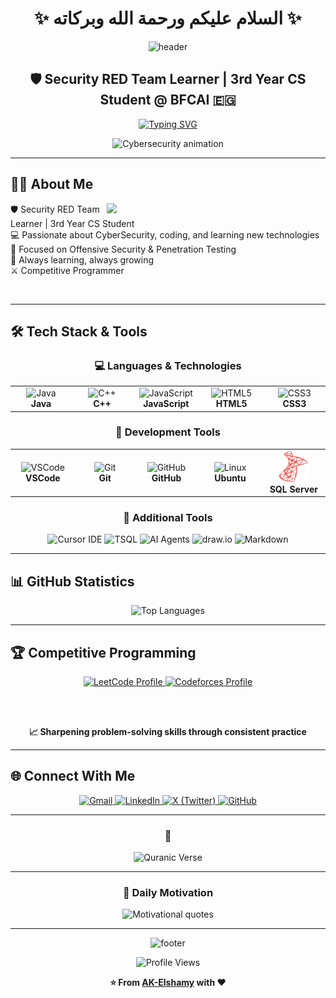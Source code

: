 <div align="center">

# ✨ السلام عليكم ورحمة الله وبركاته ✨

<img src="https://capsule-render.vercel.app/api?type=waving&color=gradient&height=200&section=header&text=Ahmed%20Elshamy&fontSize=70&fontAlignY=35&animation=twinkling&fontColor=white" alt="header"/>

</div>

<h2 align="center">🛡️ Security RED Team Learner | 3rd Year CS Student @ BFCAI 🇪🇬</h2>

<div align="center">
  
[![Typing SVG](https://readme-typing-svg.herokuapp.com?font=Fira+Code&size=20&duration=3000&pause=1000&color=FF0000&center=true&vCenter=true&width=800&lines=🛡️+CyberSecurity+%26+Penetration+Testing+Enthusiast;💻+Full-Stack+%26+Backend+Development;🔐+Offensive+Security+%26+Ethical+Hacking;🚀+Always+Learning%2C+Always+Growing;⚔️+Competitive+Programmer)](https://git.io/typing-svg)

<img src="https://media.giphy.com/media/077i6AULCXc0FKTj9s/giphy.gif" width="400" alt="Cybersecurity animation"/>

</div>

---

## 👨‍💻 About Me

<img align="right" src="https://media.giphy.com/media/LmNwrBhejkK9EFP504/giphy.gif" width="350"/>

🛡️ Security RED Team Learner | 3rd Year CS Student  
💻 Passionate about CyberSecurity, coding, and learning new technologies  
🔐 Focused on Offensive Security & Penetration Testing  
🚀 Always learning, always growing  
⚔️ Competitive Programmer

<br clear="right"/>

---

## 🛠️ Tech Stack & Tools

<div align="center">

### 💻 Languages & Technologies

<table>
<tr>
<td align="center" width="100">
<img src="https://skillicons.dev/icons?i=java" width="50" height="50" alt="Java"/>
<br/><strong>Java</strong>
</td>
<td align="center" width="100">
<img src="https://skillicons.dev/icons?i=cpp" width="50" height="50" alt="C++"/>
<br/><strong>C++</strong>
</td>
<td align="center" width="100">
<img src="https://skillicons.dev/icons?i=js" width="50" height="50" alt="JavaScript"/>
<br/><strong>JavaScript</strong>
</td>
<td align="center" width="100">
<img src="https://skillicons.dev/icons?i=html" width="50" height="50" alt="HTML5"/>
<br/><strong>HTML5</strong>
</td>
<td align="center" width="100">
<img src="https://skillicons.dev/icons?i=css" width="50" height="50" alt="CSS3"/>
<br/><strong>CSS3</strong>
</td>
</tr>
</table>

### 🔧 Development Tools

<table>
<tr>
<td align="center" width="100">
<img src="https://skillicons.dev/icons?i=vscode" width="50" height="50" alt="VSCode"/>
<br/><strong>VSCode</strong>
</td>
<td align="center" width="100">
<img src="https://skillicons.dev/icons?i=git" width="50" height="50" alt="Git"/>
<br/><strong>Git</strong>
</td>
<td align="center" width="100">
<img src="https://skillicons.dev/icons?i=github" width="50" height="50" alt="GitHub"/>
<br/><strong>GitHub</strong>
</td>
<td align="center" width="100">
<img src="https://skillicons.dev/icons?i=linux" width="50" height="50" alt="Linux"/>
<br/><strong>Ubuntu</strong>
</td>
<td align="center" width="100">
<img src="https://raw.githubusercontent.com/devicons/devicon/master/icons/microsoftsqlserver/microsoftsqlserver-plain.svg" width="50" height="50" alt="SQL Server"/>
<br/><strong>SQL Server</strong>
</td>
</tr>
</table>

### 🤖 Additional Tools

<p>
<img src="https://img.shields.io/badge/Cursor_IDE-000000?style=for-the-badge&logo=visual-studio-code&logoColor=white" alt="Cursor IDE"/>
<img src="https://img.shields.io/badge/T--SQL-CC2927?style=for-the-badge&logo=microsoft-sql-server&logoColor=white" alt="TSQL"/>
<img src="https://img.shields.io/badge/AI_Agents-412991?style=for-the-badge&logo=openai&logoColor=white" alt="AI Agents"/>
<img src="https://img.shields.io/badge/draw.io-F08705?style=for-the-badge&logo=diagrams.net&logoColor=white" alt="draw.io"/>
<img src="https://img.shields.io/badge/Markdown-000000?style=for-the-badge&logo=markdown&logoColor=white" alt="Markdown"/>
</p>

</div>

---

## 📊 GitHub Statistics

<div align="center">

<img src="https://github-readme-stats.vercel.app/api/top-langs/?username=AK-Elshamy&layout=compact&theme=radical&hide_border=true&bg_color=0D1117&title_color=FF0000&text_color=FFFFFF&langs_count=8" alt="Top Languages" width="450"/>

</div>

---

## 🏆 Competitive Programming

<div align="center">

<a href="https://leetcode.com/El_shamy/" target="_blank">
<img src="https://img.shields.io/badge/LeetCode-FFA116?style=for-the-badge&logo=LeetCode&logoColor=black" alt="LeetCode Profile"/>
</a>
<a href="https://codeforces.com/profile/El-Shamy" target="_blank">
<img src="https://img.shields.io/badge/Codeforces-1F8ACB?style=for-the-badge&logo=Codeforces&logoColor=white" alt="Codeforces Profile"/>
</a>

<br/><br/>

**📈 Sharpening problem-solving skills through consistent practice**

</div>

---

## 🌐 Connect With Me

<div align="center">

<a href="mailto:ahmed.khalid.elshamy37@gmail.com">
<img src="https://img.shields.io/badge/Gmail-D14836?style=for-the-badge&logo=gmail&logoColor=white" alt="Gmail"/>
</a>
<a href="https://www.linkedin.com/in/a-elshamy">
<img src="https://img.shields.io/badge/LinkedIn-0077B5?style=for-the-badge&logo=linkedin&logoColor=white" alt="LinkedIn"/>
</a>
<a href="https://x.com/El_shamy_">
<img src="https://img.shields.io/badge/X-000000?style=for-the-badge&logo=x&logoColor=white" alt="X (Twitter)"/>
</a>
<a href="https://github.com/AK-Elshamy">
<img src="https://img.shields.io/badge/GitHub-100000?style=for-the-badge&logo=github&logoColor=white" alt="GitHub"/>
</a>

</div>

---

<div align="center">

### 🕌 
<img src="https://readme-typing-svg.herokuapp.com?font=Amiri&size=18&duration=4000&pause=2000&color=36BCF7&center=true&vCenter=true&width=900&height=60&lines=وَقُل+رَّبِّ+أَدْخِلْنِي+مُدْخَلَ+صِدْقٍ+وَأَخْرِجْنِي+مُخْرَجَ+صِدْقٍ;وَاجْعَل+لِّي+مِن+لَّدُنكَ+سُلْطَانًا+نَّصِيرًا" alt="Quranic Verse"/>

---

### 💭 Daily Motivation

<img src="https://readme-typing-svg.herokuapp.com?font=Fira+Code&size=16&duration=3000&pause=1500&color=FFFFFF&center=true&vCenter=true&width=700&lines=Consistency+is+the+key+to+mastery+🔑;Keep+learning%2C+keep+growing+🌱;Success+comes+from+persistent+effort+💪;Every+expert+was+once+a+beginner+🚀" alt="Motivational quotes"/>

---

<img src="https://capsule-render.vercel.app/api?type=waving&color=gradient&height=80&section=footer" alt="footer"/>

![Profile Views](https://komarev.com/ghpvc/?username=Ahmed-Elshamy&color=blue&style=flat)

**⭐ From [AK-Elshamy](https://github.com/AK-Elshamy) with ❤️**

</div>
